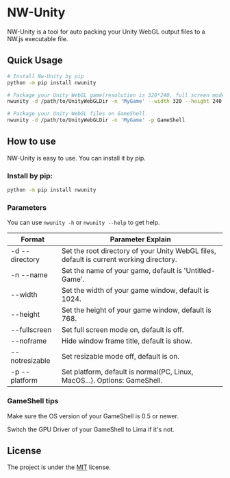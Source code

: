 # NW-Unity

NW-Unity is a tool for auto packing your Unity WebGL output files to a NW.js executable file.

## Quick Usage

```bash
# Install Nw-Unity by pip
python -m pip install nwunity

# Package your Unity WebGL game(resolution is 320*240, full screen mode is on) on PC, Linux, or MacOS.
nwunity -d /path/to/UnityWebGLDir -n 'MyGame' --width 320 --height 240 --fullscreen

# Package your Unity WebGL files on GameShell.
nwunity -d /path/to/UnityWebGLDir -n 'MyGame' -p GameShell
```

## How to use

NW-Unity is easy to use. You can install  it by pip.

### Install by pip:

```bash
python -m pip install nwunity
```

### Parameters

You can use `nwunity -h` or `nwunity --help` to get help.

| Format           | Parameter Explain                                            |
| ---------------- | ------------------------------------------------------------ |
| -d   --directory | Set the root directory of your Unity WebGL files, default is current working directory. |
| -n   --name      | Set the name of your game, default is 'Untitled-Game'.       |
| --width          | Set the width of your game window, default is 1024.          |
| --height         | Set the height of your game window, default is 768.          |
| --fullscreen     | Set full screen mode on, default is off.                     |
| --noframe        | Hide window frame title, default is show.                    |
| --notresizable   | Set resizable mode off, default is on.                       |
| -p   --platform  | Set platform, default is normal(PC, Linux, MacOS...). Options: GameShell. |

### GameShell tips

Make sure the OS version of your GameShell is 0.5 or newer.

Switch the GPU Driver of your GameShell to Lima if it's not.

## License

The project is under the [MIT](./LICENSE) license.

